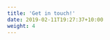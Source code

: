 ```yaml
---
title: 'Get in touch!'
date: 2019-02-11T19:27:37+10:00
weight: 4
---
```


<script type="text/javascript" defer src="//www.123formbuilder.com/embed/4763623.js" data-role="form" data-default-width="650px"></script>

<div class="a2a_kit a2a_kit_size_32 a2a_default_style a2a_follow">
    <a class="a2a_button_twitter" data-a2a-follow="biodiversidata"></a>
    <a class="a2a_button_flickr" data-a2a-follow="biodiversidata"></a>
</div>
<script async src="https://static.addtoany.com/menu/page.js"></script>
